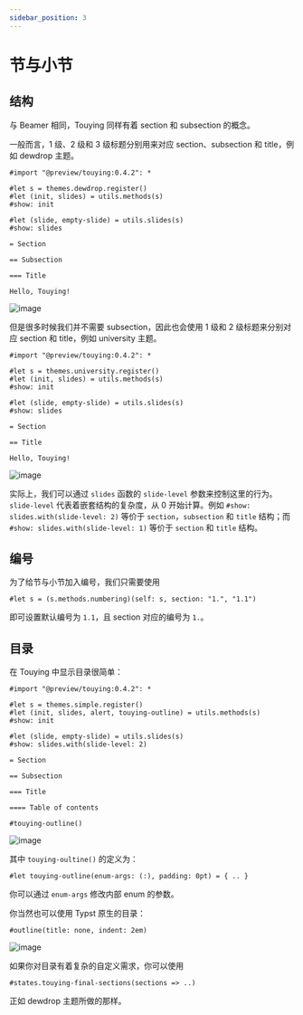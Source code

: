```yaml
---
sidebar_position: 3
---
```


# 节与小节

## 结构

与 Beamer 相同，Touying 同样有着 section 和 subsection 的概念。

一般而言，1 级、2 级和 3 级标题分别用来对应 section、subsection 和 title，例如 dewdrop 主题。

```typst
#import "@preview/touying:0.4.2": *

#let s = themes.dewdrop.register()
#let (init, slides) = utils.methods(s)
#show: init

#let (slide, empty-slide) = utils.slides(s)
#show: slides

= Section

== Subsection

=== Title

Hello, Touying!
```

![image](https://github.com/touying-typ/touying/assets/34951714/1574e74d-25c1-418f-a84f-b974f42edae5)

但是很多时候我们并不需要 subsection，因此也会使用 1 级和 2 级标题来分别对应 section 和 title，例如 university 主题。

```typst
#import "@preview/touying:0.4.2": *

#let s = themes.university.register()
#let (init, slides) = utils.methods(s)
#show: init

#let (slide, empty-slide) = utils.slides(s)
#show: slides

= Section

== Title

Hello, Touying!
```

![image](https://github.com/touying-typ/touying/assets/34951714/9dd77c98-9c08-4811-872e-092bbdebf394)

实际上，我们可以通过 `slides` 函数的 `slide-level` 参数来控制这里的行为。`slide-level` 代表着嵌套结构的复杂度，从 0 开始计算。例如 `#show: slides.with(slide-level: 2)` 等价于 `section`，`subsection` 和 `title` 结构；而 `#show: slides.with(slide-level: 1)` 等价于 `section` 和 `title` 结构。


## 编号

为了给节与小节加入编号，我们只需要使用

```typst
#let s = (s.methods.numbering)(self: s, section: "1.", "1.1")
```

即可设置默认编号为 `1.1`，且 section 对应的编号为 `1.`。


## 目录

在 Touying 中显示目录很简单：

```typst
#import "@preview/touying:0.4.2": *

#let s = themes.simple.register()
#let (init, slides, alert, touying-outline) = utils.methods(s)
#show: init

#let (slide, empty-slide) = utils.slides(s)
#show: slides.with(slide-level: 2)

= Section

== Subsection

=== Title

==== Table of contents

#touying-outline()
```

![image](https://github.com/touying-typ/touying/assets/34951714/3cc09550-d3cc-40c2-a315-22ca8173798f)

其中 `touying-oultine()` 的定义为：

```typst
#let touying-outline(enum-args: (:), padding: 0pt) = { .. }
```

你可以通过 `enum-args` 修改内部 enum 的参数。

你当然也可以使用 Typst 原生的目录：

```typst
#outline(title: none, indent: 2em)
```

![image](https://github.com/touying-typ/touying/assets/34951714/7b62fcaf-6342-4dba-901b-818c16682529)

如果你对目录有着复杂的自定义需求，你可以使用

```typst
#states.touying-final-sections(sections => ..)
```

正如 dewdrop 主题所做的那样。